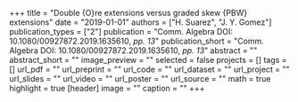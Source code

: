 +++
title = "Double {O}re extensions versus graded skew {PBW}
extensions"
date = "2019-01-01"
authors = ["H. Suarez", "J. Y. Gomez"]
publication_types = ["2"]
publication = "Comm.  Algebra DOI: 10.1080/00927872.2019.1635610, _pp. 13_"
publication_short = "Comm.  Algebra DOI: 10.1080/00927872.2019.1635610, _pp. 13_"
abstract = ""
abstract_short = ""
image_preview = ""
selected = false
projects = []
tags = []
url_pdf = ""
url_preprint = ""
url_code = ""
url_dataset = ""
url_project = ""
url_slides = ""
url_video = ""
url_poster = ""
url_source = ""
math = true
highlight = true
[header]
image = ""
caption = ""
+++
